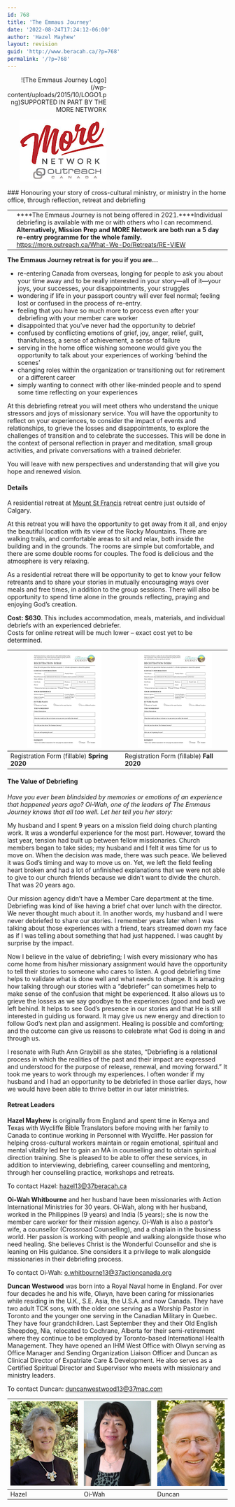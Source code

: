 ```yaml
---
id: 768
title: 'The Emmaus Journey'
date: '2022-08-24T17:24:12-06:00'
author: 'Hazel Mayhew'
layout: revision
guid: 'http://www.beracah.ca/?p=768'
permalink: '/?p=768'
---
```


<div class="alignright" style="width: 45%; text-align: right;">![The Emmaus Journey Logo](/wp-content/uploads/2015/10/LOGO1.png)SUPPORTED IN PART BY THE MORE NETWORK

![The More Network Logo](/wp-content/uploads/2019/08/MoreNet17_200x142.jpg)

</div>### Honouring your story of cross-cultural ministry, or ministry in the home office, through reflection, retreat and debriefing

|  |  |
|---|---|
|  | ****The Emmaus Journey is not being offered in 2021.****Individual debriefing is available with me or with others who I can recommend.  **Alternatively, Mission Prep and MORE Network are both run a 5 day re-entry programme for the whole family.**  https://more.outreach.ca/What-We-Do/Retreats/RE-VIEW |

**The Emmaus Journey retreat is for you if you are…**

- re-entering Canada from overseas, longing for people to ask you about your time away and to be really interested in your story—all of it—your joys, your successes, your disappointments, your struggles
- wondering if life in your passport country will ever feel normal; feeling lost or confused in the process of re-entry.
- feeling that you have so much more to process even after your debriefing with your member care worker
- disappointed that you’ve never had the opportunity to debrief
- confused by conflicting emotions of grief, joy, anger, relief, guilt, thankfulness, a sense of achievement, a sense of failure
- serving in the home office wishing someone would give you the opportunity to talk about your experiences of working ‘behind the scenes’
- changing roles within the organization or transitioning out for retirement or a different career
- simply wanting to connect with other like-minded people and to spend some time reflecting on your experiences

At this debriefing retreat you will meet others who understand the unique stressors and joys of missionary service. You will have the opportunity to reflect on your experiences, to consider the impact of events and relationships, to grieve the losses and disappointments, to explore the challenges of transition and to celebrate the successes. This will be done in the context of personal reflection in prayer and meditation, small group activities, and private conversations with a trained debriefer.

You will leave with new perspectives and understanding that will give you hope and renewed vision.

#### **Details**

A residential retreat at [Mount St Francis](http://www.mountstfrancis.ca/ "Mount St Francis retreat centre") retreat centre just outside of Calgary.

At this retreat you will have the opportunity to get away from it all, and enjoy the beautiful location with its view of the Rocky Mountains. There are walking trails, and comfortable areas to sit and relax, both inside the building and in the grounds. The rooms are simple but comfortable, and there are some double rooms for couples. The food is delicious and the atmosphere is very relaxing.

As a residential retreat there will be opportunity to get to know your fellow retreants and to share your stories in mutually encouraging ways over meals and free times, in addition to the group sessions. There will also be opportunity to spend time alone in the grounds reflecting, praying and enjoying God’s creation.

**Cost: $630**. This includes accommodation, meals, materials, and individual debriefs with an experienced debriefer.  
Costs for online retreat will be much lower – exact cost yet to be determined.

| [![Registration Form Spring 2019](/wp-content/uploads/2018/05/Registration-Form.png "Spring 2020")](/wp-content/uploads/2020/02/Registration-Form-2020-05.pdf) | [![Registration Form Fall 2019](/wp-content/uploads/2018/05/Registration-Form.png "Fall 2020")](/wp-content/uploads/2020/02/Registration-Form-2020-09.pdf) |
|---|---|
| Registration Form (fillable)   **Spring 2020** | Registration Form (fillable)   **Fall 2020** |

#### **The Value of Debriefing**

*Have you ever been blindsided by memories or emotions of an experience that happened years ago? Oi-Wah, one of the leaders of The Emmaus Journey knows that all too well. Let her tell you her story:*

My husband and I spent 9 years on a mission field doing church planting work. It was a wonderful experience for the most part. However, toward the last year, tension had built up between fellow missionaries. Church members began to take sides; my husband and I felt it was time for us to move on. When the decision was made, there was such peace. We believed it was God’s timing and way to move us on. Yet, we left the field feeling heart broken and had a lot of unfinished explanations that we were not able to give to our church friends because we didn’t want to divide the church. That was 20 years ago.

Our mission agency didn’t have a Member Care department at the time. Debriefing was kind of like having a brief chat over lunch with the director. We never thought much about it. In another words, my husband and I were never debriefed to share our stories. I remember years later when I was talking about those experiences with a friend, tears streamed down my face as if I was telling about something that had just happened. I was caught by surprise by the impact.

Now I believe in the value of debriefing; I wish every missionary who has come home from his/her missionary assignment would have the opportunity to tell their stories to someone who cares to listen. A good debriefing time helps to validate what is done well and what needs to change. It is amazing how talking through our stories with a “debriefer” can sometimes help to make sense of the confusion that might be experienced. It also allows us to grieve the losses as we say goodbye to the experiences (good and bad) we left behind. It helps to see God’s presence in our stories and that He is still interested in guiding us forward. It may give us new energy and direction to follow God’s next plan and assignment. Healing is possible and comforting; and the outcome can give us reasons to celebrate what God is doing in and through us.

I resonate with Ruth Ann Graybill as she states, “Debriefing is a relational process in which the realities of the past and their impact are expressed and understood for the purpose of release, renewal, and moving forward.” It took me years to work through my experiences. I often wonder if my husband and I had an opportunity to be debriefed in those earlier days, how we would have been able to thrive better in our later ministries.

#### **Retreat Leaders**

**Hazel Mayhew** is originally from England and spent time in Kenya and Texas with Wycliffe Bible Translators before moving with her family to Canada to continue working in Personnel with Wycliffe. Her passion for helping cross-cultural workers maintain or regain emotional, spiritual and mental vitality led her to gain an MA in counselling and to obtain spiritual direction training. She is pleased to be able to offer these services, in addition to interviewing, debriefing, career counselling and mentoring, through her counselling practice, workshops and retreats.

To contact Hazel: [hazel<span class="hide">13</span>@<span class="hide">37</span>beracah.ca](mailto:hazel13@37beracah.ca)

**Oi‑Wah Whitbourne** and her husband have been missionaries with Action International Ministries for 30 years. Oi‑Wah, along with her husband, worked in the Philippines (9 years) and India (5 years); she is now the member care worker for their mission agency. Oi‑Wah is also a pastor’s wife, a counsellor (Crossroad Counselling), and a chaplain in the business world. Her passion is working with people and walking alongside those who need healing. She believes Christ is the Wonderful Counsellor and she is leaning on His guidance. She considers it a privilege to walk alongside missionaries in their debriefing process.

To contact Oi‑Wah: [o.whitbourne<span class="hide">13</span>@<span class="hide">37</span>actioncanada.org](mailto:o.whitbourne13@37actioncanada.org)

**Duncan Westwood** was born into a Royal Naval home in England. For over four decades he and his wife, Olwyn, have been caring for missionaries while residing in the U.K., S.E. Asia, the U.S.A. and now Canada. They have two adult TCK sons, with the older one serving as a Worship Pastor in Toronto and the younger one serving in the Canadian Military in Quebec. They have four grandchildren. Last September they and their Old English Sheepdog, Nia, relocated to Cochrane, Alberta for their semi-retirement where they continue to be employed by Toronto-based International Health Management. They have opened an IHM West Office with Olwyn serving as Office Manager and Sending Organization Liaison Officer and Duncan as Clinical Director of Expatriate Care &amp; Development. He also serves as a Certified Spiritual Director and Supervisor who meets with missionary and ministry leaders.

To contact Duncan: [duncanwestwood<span class="hide">13</span>@<span class="hide">37</span>mac.com](mailto:duncanwestwood13@37mac.com)

| [![Hazel Mayhew](/wp-content/uploads/2019/07/Hazel-Mayhew-photo.jpg)](/wp-content/uploads/2019/07/Hazel-Mayhew-photo.jpg) | [![Oi-Wah Whitbourne](/wp-content/uploads/2015/11/Oi-Wah-photo.jpeg)](/wp-content/uploads/2015/11/Oi-Wah-photo.jpeg) | [![Duncan Westwood](/wp-content/uploads/2019/07/Duncan-Westwood-photo.jpeg)](/wp-content/uploads/2019/07/Duncan-Westwood-photo.jpeg) |
|---|---|---|
| Hazel | Oi‑Wah | Duncan |